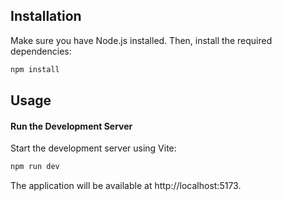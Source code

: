 

## Installation

Make sure you have Node.js installed. Then, install the required dependencies:

```bash
npm install
```

## Usage
#### Run the Development Server

Start the development server using Vite:
```bash
npm run dev
```
The application will be available at http://localhost:5173.
